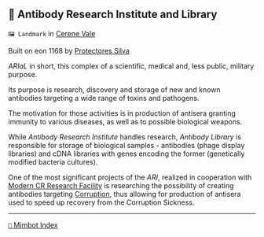 ## 💉 Antibody Research Institute and Library

`🖼️ Landmark` in [Cerene Vale](<https://zeithalt.github.io/r/cerene_vale>)

Built on eon 1168 by [Protectores Silva](<https://zeithalt.github.io/r/protectores_silva>)

_ARIaL_ in short, this complex of a scientific, medical and, less public, military purpose.

Its purpose is research, discovery and storage of new and known antibodies targeting a wide range of toxins and pathogens. 

The motivation for those activities is in production of antisera granting immunity to various diseases, as well as to possible biological weapons.

While _Antibody Research Institute_ handles research, _Antibody Library_ is responsible for storage of biological samples - antibodies (phage display libraries) and cDNA libraries with genes encoding the former (genetically modified bacteria cultures).

One of the most significant projects of the _ARI_, realized in cooperation with [Modern CR Research Facility](<https://zeithalt.github.io/r/modern_cr_research_facility.html>) is researching the possibility of creating antibodies targeting [Corruption](<https://zeithalt.github.io/r/corruption.html>), thus allowing for production of antisera used to speed up recovery from the Corruption Sickness.

-----
[`📑` Mimbot Index](<https://zeithalt.github.io/r/#6120>)
<!---
-->